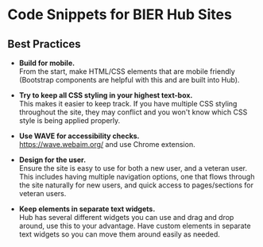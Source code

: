 # Code Snippets for BIER Hub Sites

## Best Practices

- **Build for mobile.** <br>From the start, make HTML/CSS elements that are mobile friendly (Bootstrap components are helpful with this and are built into Hub).

- **Try to keep all CSS styling in your highest text-box.** <br>This makes it easier to keep track. If you have multiple CSS styling throughout the site, they may conflict and you won't know which CSS style is being applied properly.

- **Use WAVE for accessibility checks.** <br>https://wave.webaim.org/ and use Chrome extension.

- **Design for the user.** <br>Ensure the site is easy to use for both a new user, and a veteran user. This includes having multiple navigation options, one that flows through the site naturally for new users, and quick access to pages/sections for veteran users.

- **Keep elements in separate text widgets.** <br>Hub has several different widgets you can use and drag and drop around, use this to your advantage. Have custom elements in separate text widgets so you can move them around easily as needed.
